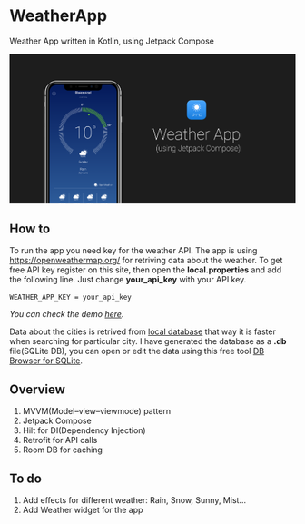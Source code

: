 # WeatherApp 
Weather App written in Kotlin, using Jetpack Compose

<p align="center">
    <img src="https://github.com/slaviboy/RepositoryImages/blob/main/apps/weather_app_home.png?raw=true" alt="Image"   />
</p>
 
## How to
To run the app you need key for the weather API. The app is using https://openweathermap.org/ for retriving data about the weather. To get free API key register on this site, then open the **local.properties** and add the following line. Just change **your_api_key** with your API key.
```
WEATHER_APP_KEY = your_api_key
```

_*You can check the demo [here](https://www.youtube.com/watch?v=O0efgKq0xOI).*_

Data about the cities is retrived from [local database](https://github.com/slaviboy/WeatherApp/tree/master/app/src/main/assets/database) that way it is faster when searching for particular city. I have generated the database as a **.db** file(SQLite DB), you can open or edit the data using this free tool [DB Browser for SQLite](https://github.com/sqlitebrowser/sqlitebrowser).

## Overview
1) MVVM(Model–view–viewmode) pattern
2) Jetpack Compose
3) Hilt for DI(Dependency Injection)
4) Retrofit for API calls
5) Room DB for caching

## To do
1) Add effects for different weather: Rain, Snow, Sunny, Mist...
2) Add Weather widget for the app
